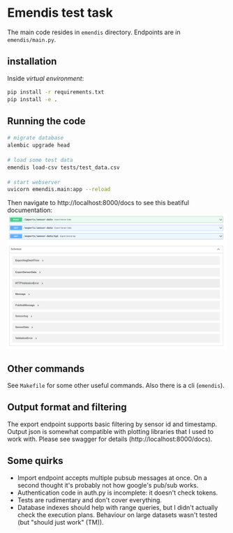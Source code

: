 # Emendis test task

The main code resides in `emendis` directory. Endpoints are in `emendis/main.py`.

## installation 

Inside *virtual environment*:
```sh
pip install -r requirements.txt
pip install -e .
```

## Running the code

```sh
# migrate database
alembic upgrade head

# load some test data
emendis load-csv tests/test_data.csv

# start webserver
uvicorn emendis.main:app --reload
```

Then navigate to http://localhost:8000/docs to see this beatiful documentation:
![api](https://github.com/kopchik/emendis/blob/master/pics/api.png)


## Other commands

See `Makefile` for some other useful commands. Also there is a cli (`emendis`).

## Output format and filtering

The export endpoint supports basic filtering by sensor id and timestamp. Output json is somewhat compatible with plotting libraries that I used to work with. Please see swagger for details (http://localhost:8000/docs).

## Some quirks

- Import endpoint accepts multiple pubsub messages at once. On a second thought it's probably not how google's pub/sub works.
- Authentication code in auth.py is incomplete: it doesn't check tokens.
- Tests are rudimentary and don't cover everything.
- Database indexes should help with range queries, but I didn't actually check the execution plans. Behaviour on large datasets wasn't tested (but "should just work" (TM)).
